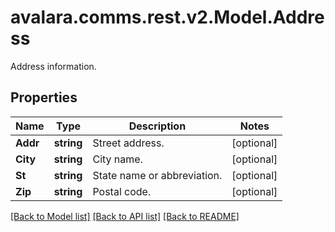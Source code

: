 # avalara.comms.rest.v2.Model.Address
Address information.

## Properties

Name | Type | Description | Notes
------------ | ------------- | ------------- | -------------
**Addr** | **string** | Street address. | [optional] 
**City** | **string** | City name. | [optional] 
**St** | **string** | State name or abbreviation. | [optional] 
**Zip** | **string** | Postal code. | [optional] 

[[Back to Model list]](../README.md#documentation-for-models) [[Back to API list]](../README.md#documentation-for-api-endpoints) [[Back to README]](../README.md)

